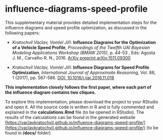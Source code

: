 # influence-diagrams-speed-profile
This supplementary material provides detailed implementation steps for the influence diagrams and speed profile optimization, as discussed in the following papers:

* *Kratochvíl Václav, Vomlel Jiří*:  **Influence Diagrams for the Optimization of a Vehicle Speed Profile**, *Proceedings of the Twelfth UAI Bayesian Modeling Applications Workshop (BMAW 2015)*, p. 44-53 , Eds: Agosta J. M., Carvalho R. N., 2016. [ArXiv preprint arXiv:1511.09300](https://arxiv.org/pdf/1511.09300)

* *Kratochvíl Václav, Vomlel Jiří*:  **Influence Diagrams for Speed Profile Optimization**, *International Journal of Approximate Reasoning*, Vol. 88, 1 (2017), pp. 567-586. [DOI: 10.1016/j.ijar.2016.11.018](https://doi.org/10.1016/j.ijar.2016.11.018)

**This implementation closely follows the first paper, where each part of the influence diagram contains two cliques.**

To explore this implementation, please download the project to your RStudio and open it. All the source code is written in R and is fully commented and explained in the **calculations.Rmd** file (to be opened in RStudio). The results of the calculations can be found in the generated 
website [https://vaclavkratochvil.github.io/influence-diagrams-speed-profile/](https://vaclavkratochvil.github.io/influence-diagrams-speed-profile/) (to be found in **/docs/** folder)